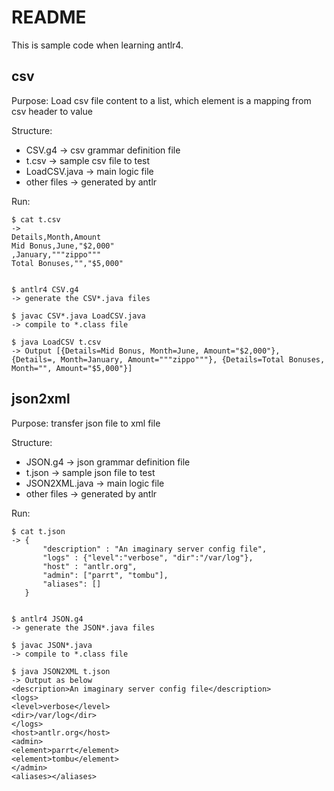 # README
This is sample code when learning antlr4.
## csv 
Purpose: Load csv file content to a list, which element is a mapping from csv header to value

Structure:
- CSV.g4        -> csv grammar definition file
- t.csv         -> sample csv file to test
- LoadCSV.java  -> main logic file
- other files   -> generated by antlr

Run:

```
$ cat t.csv
-> 
Details,Month,Amount
Mid Bonus,June,"$2,000"
,January,"""zippo"""
Total Bonuses,"","$5,000"


$ antlr4 CSV.g4
-> generate the CSV*.java files

$ javac CSV*.java LoadCSV.java
-> compile to *.class file

$ java LoadCSV t.csv
-> Output [{Details=Mid Bonus, Month=June, Amount="$2,000"}, {Details=, Month=January, Amount="""zippo"""}, {Details=Total Bonuses, Month="", Amount="$5,000"}]

```


## json2xml 
Purpose: transfer json file to xml file

Structure:
- JSON.g4        -> json grammar definition file
- t.json         -> sample json file to test
- JSON2XML.java  -> main logic file
- other files   -> generated by antlr

Run:

```
$ cat t.json
-> {
       "description" : "An imaginary server config file",
       "logs" : {"level":"verbose", "dir":"/var/log"},
       "host" : "antlr.org",
       "admin": ["parrt", "tombu"],
       "aliases": []
   }


$ antlr4 JSON.g4
-> generate the JSON*.java files

$ javac JSON*.java
-> compile to *.class file

$ java JSON2XML t.json
-> Output as below
<description>An imaginary server config file</description>
<logs>
<level>verbose</level>
<dir>/var/log</dir>
</logs>
<host>antlr.org</host>
<admin>
<element>parrt</element>
<element>tombu</element>
</admin>
<aliases></aliases>
```
